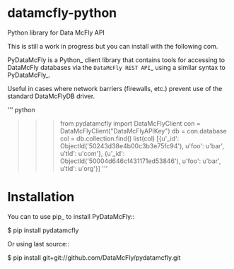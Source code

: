 datamcfly-python
================

Python library for Data McFly API

This is still a work in progress but you can install with the following com.

PyDataMcFly is a Python_ client library that contains tools for accessing to
DataMcFly databases via the `DataMcFly REST API`_ using a similar syntax to PyDataMcFly_.

Useful in cases where network barriers (firewalls, etc.)  prevent use of the
standard DataMcFlyDB driver.

''' python 
>>> from pydatamcfly import DataMcFlyClient
>>> con = DataMcFlyClient("DataMcFlyAPIKey")
>>> db = con.database
>>> col = db.collection.find()
>>> list(col)
[{u'_id': ObjectId('50243d38e4b00c3b3e75fc94'), u'foo': u'bar', u'tld': u'com'},
{u'_id': ObjectId('50004d646cf431171ed53846'), u'foo': u'bar', u'tld': u'org'}]
'''

Installation
============

You can to use pip_ to install PyDataMcFly::

   $ pip install pydatamcfly

Or using last source::

   $ pip install git+git://github.com/DataMcFly/pydatamcfly.git
